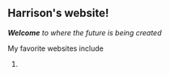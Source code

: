 ## Harrison's website!

_***Welcome*** to where the future is being created_

My favorite websites include
1. [](https://niagara.edu)
